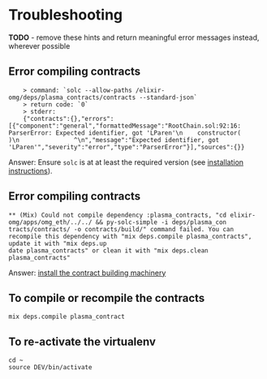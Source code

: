 # Troubleshooting

**TODO** - remove these hints and return meaningful error messages instead, wherever possible

## Error compiling contracts

```
    > command: `solc --allow-paths /elixir-omg/deps/plasma_contracts/contracts --standard-json`
    > return code: `0`
    > stderr:
    {"contracts":{},"errors":[{"component":"general","formattedMessage":"RootChain.sol:92:16: ParserError: Expected identifier, got 'LParen'\n    constructor(
)\n               ^\n","message":"Expected identifier, got 'LParen'","severity":"error","type":"ParserError"}],"sources":{}}
```

Answer:
Ensure `solc` is at at least the required version (see [installation instructions](./install.md)).

## Error compiling contracts

```
** (Mix) Could not compile dependency :plasma_contracts, "cd elixir-omg/apps/omg_eth/../../ && py-solc-simple -i deps/plasma_con
tracts/contracts/ -o contracts/build/" command failed. You can recompile this dependency with "mix deps.compile plasma_contracts", update it with "mix deps.up
date plasma_contracts" or clean it with "mix deps.clean plasma_contracts"
```

Answer: [install the contract building machinery](./install.md#install-contract-building-machinery)


## To compile or recompile the contracts
```
mix deps.compile plasma_contract
```

## To re-activate the virtualenv
```
cd ~
source DEV/bin/activate
```
